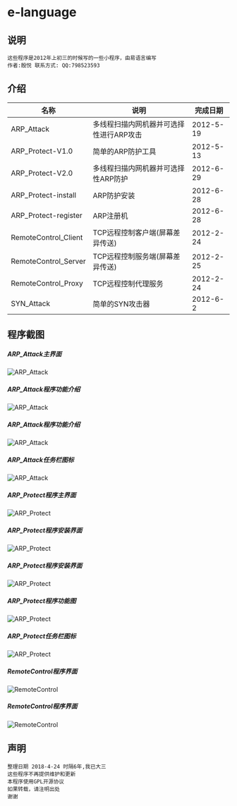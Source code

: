 # e-language
## 说明

```
这些程序是2012年上初三的时候写的一些小程序，由易语言编写
作者:殷悦 联系方式: QQ:798523593
```

## 介绍
|名称|说明|完成日期|
|---|---|---|
|ARP_Attack|多线程扫描内网机器并可选择性进行ARP攻击|2012-5-19|
|ARP_Protect-V1.0|简单的ARP防护工具|2012-5-13|
|ARP_Protect-V2.0|多线程扫描内网机器并可选择性ARP防护|2012-6-29|
|ARP_Protect-install|ARP防护安装|2012-6-28|
|ARP_Protect-register|ARP注册机|2012-6-28|
|RemoteControl_Client|TCP远程控制客户端(屏幕差异传送)|2012-2-24|
|RemoteControl_Server|TCP远程控制服务端(屏幕差异传送)|2012-2-25|
|RemoteControl_Proxy|TCP远程控制代理服务|2012-2-24|
|SYN_Attack|简单的SYN攻击器|2012-6-2|

## 程序截图


##### ARP_Attack主界面
![ARP_Attack](./Pic/2.jpeg)
##### ARP_Attack程序功能介绍
![ARP_Attack](./Pic/3.jpeg)
##### ARP_Attack程序功能介绍
![ARP_Attack](./Pic/12.png)
##### ARP_Attack任务栏图标
![ARP_Attack](./Pic/4.jpeg)
##### ARP_Protect程序主界面
![ARP_Protect](./Pic/5.jpeg)
##### ARP_Protect程序安装界面
![ARP_Protect](./Pic/6.jpeg)
##### ARP_Protect程序安装界面
![ARP_Protect](./Pic/7.jpeg)
##### ARP_Protect程序功能图
![ARP_Protect](./Pic/8.jpeg)
##### ARP_Protect任务栏图标
![ARP_Protect](./Pic/9.jpeg)
##### RemoteControl程序界面
![RemoteControl](./Pic/10.gif)
##### RemoteControl程序界面
![RemoteControl](./Pic/11.gif)


## 声明

```
整理日期 2018-4-24 时隔6年,我已大三
这些程序不再提供维护和更新
本程序使用GPL开源协议
如果转载，请注明出处
谢谢
```
